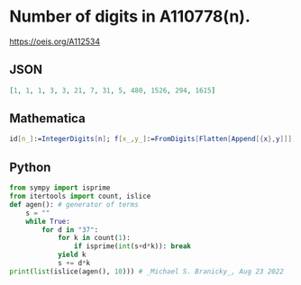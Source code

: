 # Number of digits in A110778\(n\)\.
https://oeis.org/A112534
## JSON
```JSON
[1, 1, 1, 3, 3, 21, 7, 31, 5, 480, 1526, 294, 1615]
```
## Mathematica
```Mathematica
id[n_]:=IntegerDigits[n]; f[x_,y_]:=FromDigits[Flatten[Append[{x},y]]]; a[x_,y_]:=NestWhile[f[id[#],y]&,f[id[x],y],!PrimeQ[#]&]; le[n_]:=Length[id[n]]; d[x_,y_]:=x-FromDigits[PadRight[id[y],le[x]]]; x=3; t={1}; Do[y=a[x,7]; AppendTo[t,le[d[y,x]]]; x=a[y,3]; AppendTo[t,le[d[x,y]]],{n,5}]; t (* _Jayanta Basu_, May 20 2013 *)
```
## Python
```Python
from sympy import isprime
from itertools import count, islice
def agen(): # generator of terms
    s = ""
    while True:
        for d in "37":
            for k in count(1):
                if isprime(int(s+d*k)): break
            yield k
            s += d*k
print(list(islice(agen(), 10))) # _Michael S. Branicky_, Aug 23 2022
```
